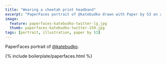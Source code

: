 ```yaml
---
title: "Wearing a cheetah print headband"
excerpt: "PaperFaces portrait of @katebudko drawn with Paper by 53 on an iPad."
image: 
  feature: paperfaces-katebudko-twitter-lg.jpg
  thumb: paperfaces-katebudko-twitter-150.jpg
tags: [portrait, illustration, paper by 53]
---
```


PaperFaces portrait of [@katebudko](http://twitter.com/katebudko).

{% include boilerplate/paperfaces.html %}